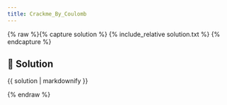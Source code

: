 ```yaml
---
title: Crackme_By_Coulomb
---
```


{% raw %}{% capture solution %}
{% include_relative solution.txt %}
{% endcapture %}

## 📝 Solution

{{ solution | markdownify }}

{% endraw %}
